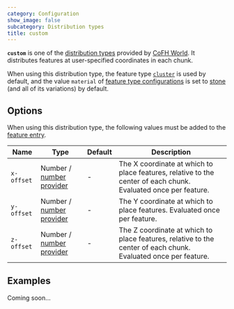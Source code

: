 ```yaml
---
category: Configuration
show_image: false
subcategory: Distribution types
title: custom
---
```


**`custom`** is one of the [distribution types](../) provided by [CoFH
World](../../../). It distributes features at user-specified coordinates in each
chunk.

When using this distribution type, the feature type
[`cluster`](../../feature-types/cluster/) is used by default, and the value
`material` of [feature type
configurations](../../feature-format/#feature-type-configuration) is set to
[stone](https://minecraft.gamepedia.com/Stone) (and all of its variations) by
default.


Options
-------

When using this distribution type, the following values must be added to the
[feature entry](../../feature-format/#features).


|Name|Type|Default|Description|
|--- |--- |--- |--- |
|`x-offset`|Number / [number provider](../../common-formats/number-provider/)|-|The X coordinate at which to place features, relative to the center of each chunk. Evaluated once per feature.|
|`y-offset`|Number / [number provider](../../common-formats/number-provider/)|-|The Y coordinate at which to place features. Evaluated once per feature.|
|`z-offset`|Number / [number provider](../../common-formats/number-provider/)|-|The Z coordinate at which to place features, relative to the center of each chunk. Evaluated once per feature.|



Examples
--------

Coming soon...
